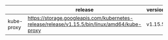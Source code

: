 | | release | version |
|---|---|---|
| kube-proxy | https://storage.googleapis.com/kubernetes-release/release/v1.15.5/bin/linux/amd64/kube-proxy | v1.15.5 |
